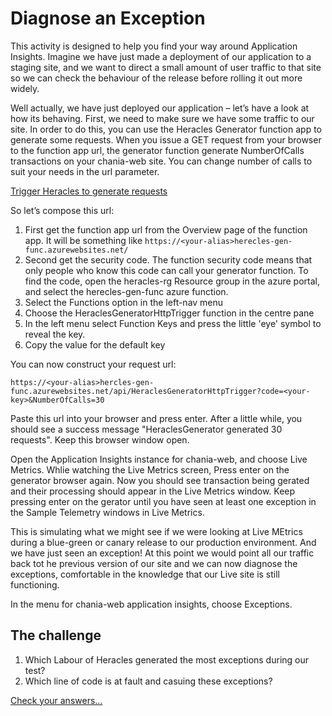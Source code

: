 # Diagnose an Exception

This activity is designed to help you find your way around Application Insights.  Imagine we have just made a deployment of our application to a staging site, and we want to direct a small amount of user traffic to that site so we can check the behaviour of the release before rolling it out more widely.
 
Well actually, we have just deployed our application – let’s have a look at how its behaving.  First, we need to make sure we have some traffic to our site.  In order to do this, you can use the Heracles Generator function app to generate some requests. When you issue a GET request from your browser to the function app url, the generator function generate NumberOfCalls transactions on your chania-web site.  You can change number of calls to suit your needs in the url parameter.

[Trigger Heracles to generate requests](heracles-generator.md)

So let’s compose this url:
1.	First get the function app url from the Overview page of the function app. It will be something like `https://<your-alias>herecles-gen-func.azurewebsites.net/`
1.	Second get the security code. The function security code means that only people who know this code can call your generator function.  To find the code, open the <your-alias>heracles-rg Resource group in the azure portal, and select the <your-alias>herecles-gen-func azure function.  
1.  Select the Functions option in the left-nav menu
2.  Choose the HeraclesGeneratorHttpTrigger function in the centre pane
3.  In the left menu select Function Keys and press the little 'eye' symbol to reveal the key.
4.  Copy the value for the default key

You can now construct your request url:

`https://<your-alias>hercles-gen-func.azurewebsites.net/api/HeraclesGeneratorHttpTrigger?code=<your-key>&NumberOfCalls=30`
  
Paste this url into your browser and press enter.  After a little while, you should see a success message "HeraclesGenerator generated 30 requests". Keep this browser window open.

Open the Application Insights instance for chania-web, and choose Live Metrics.  Whlie watching the Live Metrics screen, Press enter on the generator browser again.  Now you should see transaction being gerated and their processing should appear in the Live Metrics window.  Keep pressing enter on the gerator until you have seen at least one exception in the Sample Telemetry windows in Live Metrics.

This is simulating what we might see if we were looking at Live MEtrics during a blue-green or canary release to our production environment.  And we  have just seen an exception!  At this point we would point all our traffic back tot he previous version of our site and we can now diagnose the exceptions, comfortable in the knowledge that our Live site is still functioning.

In the menu for chania-web application insights, choose Exceptions.

## The challenge

1. Which Labour of Heracles generated the most exceptions during our test?
1. Which line of code is at fault and casuing these exceptions?

[Check your answers...](diagnose-exception-answer.md)

 
